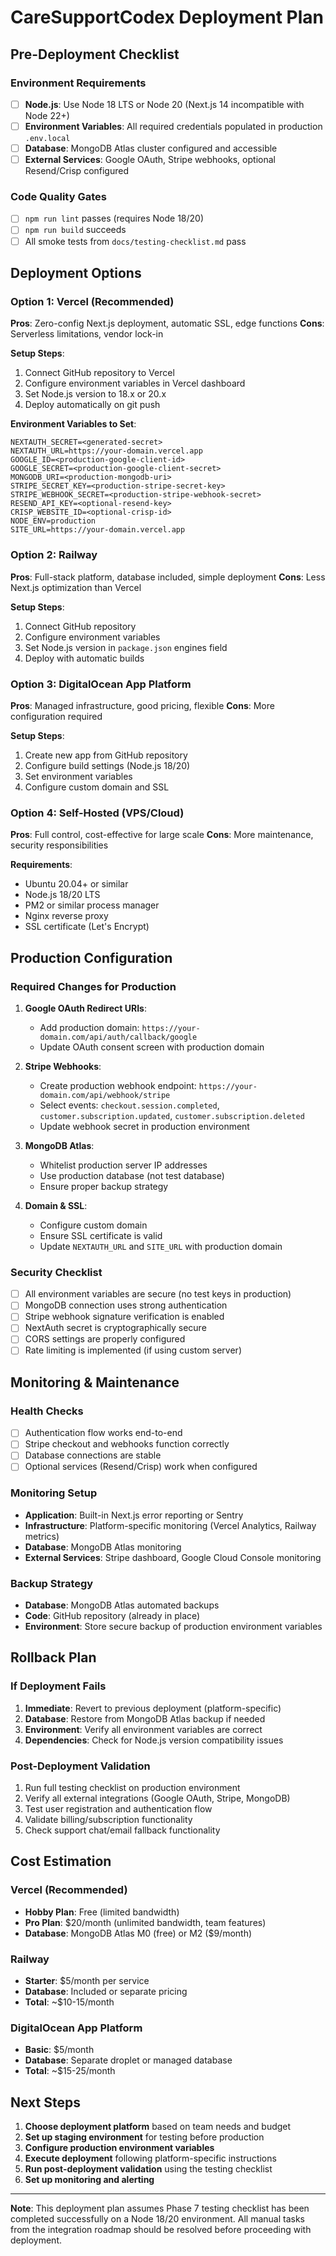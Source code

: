 # CareSupportCodex Deployment Plan

## Pre-Deployment Checklist

### Environment Requirements
- [ ] **Node.js**: Use Node 18 LTS or Node 20 (Next.js 14 incompatible with Node 22+)
- [ ] **Environment Variables**: All required credentials populated in production `.env.local`
- [ ] **Database**: MongoDB Atlas cluster configured and accessible
- [ ] **External Services**: Google OAuth, Stripe webhooks, optional Resend/Crisp configured

### Code Quality Gates
- [ ] `npm run lint` passes (requires Node 18/20)
- [ ] `npm run build` succeeds
- [ ] All smoke tests from `docs/testing-checklist.md` pass

## Deployment Options

### Option 1: Vercel (Recommended)
**Pros**: Zero-config Next.js deployment, automatic SSL, edge functions
**Cons**: Serverless limitations, vendor lock-in

**Setup Steps**:
1. Connect GitHub repository to Vercel
2. Configure environment variables in Vercel dashboard
3. Set Node.js version to 18.x or 20.x
4. Deploy automatically on git push

**Environment Variables to Set**:
```
NEXTAUTH_SECRET=<generated-secret>
NEXTAUTH_URL=https://your-domain.vercel.app
GOOGLE_ID=<production-google-client-id>
GOOGLE_SECRET=<production-google-client-secret>
MONGODB_URI=<production-mongodb-uri>
STRIPE_SECRET_KEY=<production-stripe-secret-key>
STRIPE_WEBHOOK_SECRET=<production-stripe-webhook-secret>
RESEND_API_KEY=<optional-resend-key>
CRISP_WEBSITE_ID=<optional-crisp-id>
NODE_ENV=production
SITE_URL=https://your-domain.vercel.app
```

### Option 2: Railway
**Pros**: Full-stack platform, database included, simple deployment
**Cons**: Less Next.js optimization than Vercel

**Setup Steps**:
1. Connect GitHub repository
2. Configure environment variables
3. Set Node.js version in `package.json` engines field
4. Deploy with automatic builds

### Option 3: DigitalOcean App Platform
**Pros**: Managed infrastructure, good pricing, flexible
**Cons**: More configuration required

**Setup Steps**:
1. Create new app from GitHub repository
2. Configure build settings (Node.js 18/20)
3. Set environment variables
4. Configure custom domain and SSL

### Option 4: Self-Hosted (VPS/Cloud)
**Pros**: Full control, cost-effective for large scale
**Cons**: More maintenance, security responsibilities

**Requirements**:
- Ubuntu 20.04+ or similar
- Node.js 18/20 LTS
- PM2 or similar process manager
- Nginx reverse proxy
- SSL certificate (Let's Encrypt)

## Production Configuration

### Required Changes for Production

1. **Google OAuth Redirect URIs**:
   - Add production domain: `https://your-domain.com/api/auth/callback/google`
   - Update OAuth consent screen with production domain

2. **Stripe Webhooks**:
   - Create production webhook endpoint: `https://your-domain.com/api/webhook/stripe`
   - Select events: `checkout.session.completed`, `customer.subscription.updated`, `customer.subscription.deleted`
   - Update webhook secret in production environment

3. **MongoDB Atlas**:
   - Whitelist production server IP addresses
   - Use production database (not test database)
   - Ensure proper backup strategy

4. **Domain & SSL**:
   - Configure custom domain
   - Ensure SSL certificate is valid
   - Update `NEXTAUTH_URL` and `SITE_URL` with production domain

### Security Checklist
- [ ] All environment variables are secure (no test keys in production)
- [ ] MongoDB connection uses strong authentication
- [ ] Stripe webhook signature verification is enabled
- [ ] NextAuth secret is cryptographically secure
- [ ] CORS settings are properly configured
- [ ] Rate limiting is implemented (if using custom server)

## Monitoring & Maintenance

### Health Checks
- [ ] Authentication flow works end-to-end
- [ ] Stripe checkout and webhooks function correctly
- [ ] Database connections are stable
- [ ] Optional services (Resend/Crisp) work when configured

### Monitoring Setup
- **Application**: Built-in Next.js error reporting or Sentry
- **Infrastructure**: Platform-specific monitoring (Vercel Analytics, Railway metrics)
- **Database**: MongoDB Atlas monitoring
- **External Services**: Stripe dashboard, Google Cloud Console monitoring

### Backup Strategy
- **Database**: MongoDB Atlas automated backups
- **Code**: GitHub repository (already in place)
- **Environment**: Store secure backup of production environment variables

## Rollback Plan

### If Deployment Fails
1. **Immediate**: Revert to previous deployment (platform-specific)
2. **Database**: Restore from MongoDB Atlas backup if needed
3. **Environment**: Verify all environment variables are correct
4. **Dependencies**: Check for Node.js version compatibility issues

### Post-Deployment Validation
1. Run full testing checklist on production environment
2. Verify all external integrations (Google OAuth, Stripe, MongoDB)
3. Test user registration and authentication flow
4. Validate billing/subscription functionality
5. Check support chat/email fallback functionality

## Cost Estimation

### Vercel (Recommended)
- **Hobby Plan**: Free (limited bandwidth)
- **Pro Plan**: $20/month (unlimited bandwidth, team features)
- **Database**: MongoDB Atlas M0 (free) or M2 ($9/month)

### Railway
- **Starter**: $5/month per service
- **Database**: Included or separate pricing
- **Total**: ~$10-15/month

### DigitalOcean App Platform
- **Basic**: $5/month
- **Database**: Separate droplet or managed database
- **Total**: ~$15-25/month

## Next Steps

1. **Choose deployment platform** based on team needs and budget
2. **Set up staging environment** for testing before production
3. **Configure production environment variables**
4. **Execute deployment** following platform-specific instructions
5. **Run post-deployment validation** using the testing checklist
6. **Set up monitoring and alerting**

---

**Note**: This deployment plan assumes Phase 7 testing checklist has been completed successfully on a Node 18/20 environment. All manual tasks from the integration roadmap should be resolved before proceeding with deployment.
